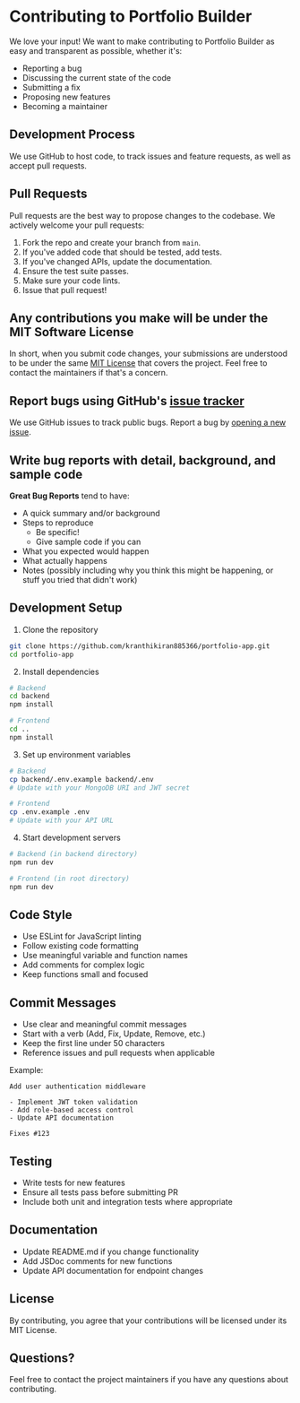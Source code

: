 # Contributing to Portfolio Builder

We love your input! We want to make contributing to Portfolio Builder as easy and transparent as possible, whether it's:

- Reporting a bug
- Discussing the current state of the code
- Submitting a fix
- Proposing new features
- Becoming a maintainer

## Development Process

We use GitHub to host code, to track issues and feature requests, as well as accept pull requests.

## Pull Requests

Pull requests are the best way to propose changes to the codebase. We actively welcome your pull requests:

1. Fork the repo and create your branch from `main`.
2. If you've added code that should be tested, add tests.
3. If you've changed APIs, update the documentation.
4. Ensure the test suite passes.
5. Make sure your code lints.
6. Issue that pull request!

## Any contributions you make will be under the MIT Software License

In short, when you submit code changes, your submissions are understood to be under the same [MIT License](http://choosealicense.com/licenses/mit/) that covers the project. Feel free to contact the maintainers if that's a concern.

## Report bugs using GitHub's [issue tracker](https://github.com/kranthikiran885366/portfolio-app/issues)

We use GitHub issues to track public bugs. Report a bug by [opening a new issue](https://github.com/kranthikiran885366/portfolio-app/issues/new).

## Write bug reports with detail, background, and sample code

**Great Bug Reports** tend to have:

- A quick summary and/or background
- Steps to reproduce
  - Be specific!
  - Give sample code if you can
- What you expected would happen
- What actually happens
- Notes (possibly including why you think this might be happening, or stuff you tried that didn't work)

## Development Setup

1. Clone the repository
```bash
git clone https://github.com/kranthikiran885366/portfolio-app.git
cd portfolio-app
```

2. Install dependencies
```bash
# Backend
cd backend
npm install

# Frontend
cd ..
npm install
```

3. Set up environment variables
```bash
# Backend
cp backend/.env.example backend/.env
# Update with your MongoDB URI and JWT secret

# Frontend
cp .env.example .env
# Update with your API URL
```

4. Start development servers
```bash
# Backend (in backend directory)
npm run dev

# Frontend (in root directory)
npm run dev
```

## Code Style

- Use ESLint for JavaScript linting
- Follow existing code formatting
- Use meaningful variable and function names
- Add comments for complex logic
- Keep functions small and focused

## Commit Messages

- Use clear and meaningful commit messages
- Start with a verb (Add, Fix, Update, Remove, etc.)
- Keep the first line under 50 characters
- Reference issues and pull requests when applicable

Example:
```
Add user authentication middleware

- Implement JWT token validation
- Add role-based access control
- Update API documentation

Fixes #123
```

## Testing

- Write tests for new features
- Ensure all tests pass before submitting PR
- Include both unit and integration tests where appropriate

## Documentation

- Update README.md if you change functionality
- Add JSDoc comments for new functions
- Update API documentation for endpoint changes

## License

By contributing, you agree that your contributions will be licensed under its MIT License.

## Questions?

Feel free to contact the project maintainers if you have any questions about contributing.
